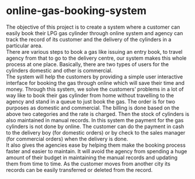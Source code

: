 # online-gas-booking-system
The objective of this project is to create a system where a customer  can easily book their LPG gas cylinder through online system and  agency can track the record of its customer and the delivery of the  cylinders in a particular area.<br>
There are various steps to book a gas like issuing an entry book, to 
travel agency from that to go to the delivery centre, our system makes 
this whole process at one place. Basically, there are two types of users 
for the cylinders domestic and other is commercial. <br>
The system will help the customers by providing a simple user 
interactive interface for booking the gas through online which will save 
their time and money. Through this system, we solve the customers’ 
problems in a lot of way like to book their gas cylinder from home 
without travelling to the agency and stand in a queue to just book the 
gas. The order is for two purposes as domestic and commercial. The 
billing is done based on the above two categories and the rate is 
charged. Then the stock of cylinders is also maintained in manual 
records. In this system the payment for the gas cylinders is not done 
by online. The customer can do the payment in cash to the delivery 
boy (for domestic orders) or by check to the sales manager (for 
commercial orders) when the delivery is done. <br>
It also gives the agencies ease by helping them make the booking 
process faster and easier to maintain. It will avoid the agency from 
spending a huge amount of their budget in maintaining the manual 
records and updating them from time to time. As the customer moves 
from another city its records can be easily transferred or deleted from 
the record.

